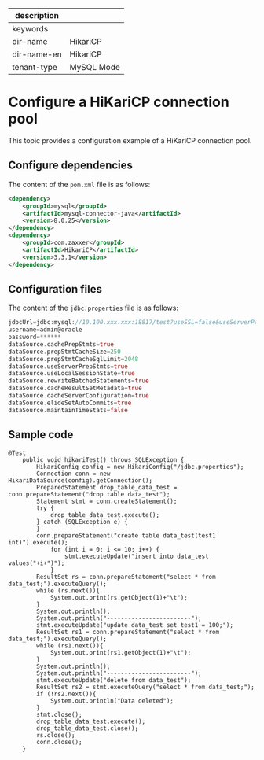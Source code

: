 |description||
|---|---|
|keywords||
|dir-name|HikariCP|
|dir-name-en|HikariCP|
|tenant-type|MySQL Mode|

# Configure a HiKariCP connection pool

This topic provides a configuration example of a HiKariCP connection pool.

## Configure dependencies

The content of the `pom.xml` file is as follows:

```xml
<dependency>
    <groupId>mysql</groupId>
    <artifactId>mysql-connector-java</artifactId>
    <version>8.0.25</version>
</dependency>
<dependency>
    <groupId>com.zaxxer</groupId>
    <artifactId>HikariCP</artifactId>
    <version>3.3.1</version>
</dependency>
```

## Configuration files

The content of the `jdbc.properties` file is as follows:

```dart
jdbcUrl=jdbc:mysql://10.100.xxx.xxx:18817/test?useSSL=false&useServerPrepStmts=true&serverTimezone=UTC
username=admin@oracle
password=******
dataSource.cachePrepStmts=true
dataSource.prepStmtCacheSize=250
dataSource.prepStmtCacheSqlLimit=2048
dataSource.useServerPrepStmts=true
dataSource.useLocalSessionState=true
dataSource.rewriteBatchedStatements=true
dataSource.cacheResultSetMetadata=true
dataSource.cacheServerConfiguration=true
dataSource.elideSetAutoCommits=true
dataSource.maintainTimeStats=false
```

## Sample code

```unknow
@Test
    public void hikariTest() throws SQLException {
        HikariConfig config = new HikariConfig("/jdbc.properties");
        Connection conn = new HikariDataSource(config).getConnection();
        PreparedStatement drop_table_data_test = conn.prepareStatement("drop table data_test");
        Statement stmt = conn.createStatement();
        try {
            drop_table_data_test.execute();
        } catch (SQLException e) {
        }
        conn.prepareStatement("create table data_test(test1 int)").execute();
            for (int i = 0; i <= 10; i++) {
                stmt.executeUpdate("insert into data_test values("+i+")");
            }
        ResultSet rs = conn.prepareStatement("select * from data_test;").executeQuery();
        while (rs.next()){
            System.out.print(rs.getObject(1)+"\t");
        }
        System.out.println();
        System.out.println("------------------------");
        stmt.executeUpdate("update data_test set test1 = 100;");
        ResultSet rs1 = conn.prepareStatement("select * from data_test;").executeQuery();
        while (rs1.next()){
            System.out.print(rs1.getObject(1)+"\t");
        }
        System.out.println();
        System.out.println("------------------------");
        stmt.executeUpdate("delete from data_test");
        ResultSet rs2 = stmt.executeQuery("select * from data_test;");
        if (!rs2.next()){
            System.out.println("Data deleted");
        }
        stmt.close();
        drop_table_data_test.execute();
        drop_table_data_test.close();
        rs.close();
        conn.close();
    }
```
